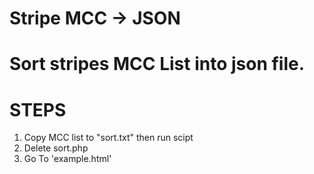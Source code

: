 # Stripe MCC -> JSON
# Sort stripes MCC List into json file.

# STEPS

1. Copy MCC list to "sort.txt" then run scipt
2. Delete sort.php
3. Go To 'example.html'
